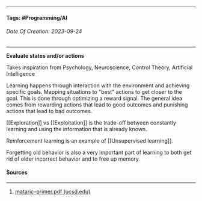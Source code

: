 __________________________________________________________________________
#### **Tags:** #Programming/AI
###### *Date Of Creation: 2023-09-24*
__________________________________________________________________________

**Evaluate states and/or actions**

Takes inspiration from Psychology, Neuroscience, Control Theory, Artificial Intelligence 

Learning happens through interaction with the environment and achieving specific goals. Mapping situations to "best" actions to get closer to the goal. This is done through optimizing a reward signal. The general idea comes from rewarding actions that lead to good outcomes and punishing actions that lead to bad outcomes.

[[Exploration]] vs [[Exploitation]] is the trade-off between constantly learning and using the information that is already known.

Reinforcement learning is an example of [[Unsupervised learning]].

Forgetting old behavior is also a very important part of learning to both get rid of older incorrect behavior and to free up memory.

#### Sources
__________________________________________________________________________
1. [mataric-primer.pdf (ucsd.edu)](https://pages.ucsd.edu/~ehutchins/cogs8/mataric-primer.pdf)